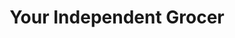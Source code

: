 ---
title: "Your Independent Grocer"
url: /carleton-place/your-independent-grocer/
shop: Supermarkt
---